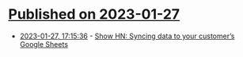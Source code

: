 # [Published on 2023-01-27](index.md)

* [2023-01-27, 17:15:36](https://news.ycombinator.com/item?id=34548663) - [Show HN: Syncing data to your customer’s Google Sheets](https://news.ycombinator.com/item?id=34548663)
